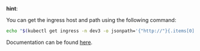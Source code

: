 **hint**: 

You can get the ingress host and path using the following command:
```bash
echo "$(kubectl get ingress -n dev3 -o jsonpath='{"http://"}{.items[0].spec.rules[0].host}{.items[0].spec.rules[0].http.paths[0].path}')"
```

Documentation can be found [here](https://kubernetes.io/docs/concepts/services-networking/ingress/).
